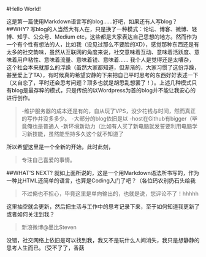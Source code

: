 #Hello World!

这是第一篇使用Markdown语言写的blog......好吧，如果还有人写blog？
##WHY?
写blog的人当然大有人在，只是换了一种模式：论坛、博客、微博、轻博、知乎、公众号、Medium etc，这些都是大家表达自己思想的地方。然而作为一个有个性有想法的人，比如我（没见过那么不要脸的XD），感觉那种东西还是有太多的社交韵味，虽然从互联网的角度来说，社交意味着互动、意味着活跃度、意味着用户粘性、意味着流量、意味着钱、意味着...... 我个人是觉得还是太嘈杂，这个社会本来就那么的浮躁（虽然大家都知道，但渐渐的，大家习惯了这份浮躁，甚至爱上了TA），有时候真的希望安静的下来把自己平时思考的东西好好表述一下（又自恋了，平时还会思考问题？顶多也就是胡思乱想罢了！）。上述几种模式只有blog是最存粹的模式，只是传统的以Wordpress为首的blog并不能让我安心的进行创作。

> -维护服务器的成本还是有的，自从玩了VPS，没少花钱与时间，然而真正的写作并没多多少。
  -大部分的blog依旧是以
  -host在Github有bigger（毕竟俺也是普通人
  -新环境新动力（比如有人买了新电脑就发誓要利用电脑学习新技能，虽然能坚持多久这个就不知道了

所以希望这里是一个全新的开始，此时此刻，
>专注自己喜爱的事情。

##WHAT'S NEXT?
就如上面所说的，这是一个用Markdown语法所书写的，作为一种比HTML还简单的语言，也算是Coding入门了吧？（各位码农别扔石头给我
> 不过俺也不担心，毕竟这里是单向输出的，也就是说，您评论不了！hhhhh

这里抽空就会更新，然后把生活与工作中的思考记录下来，至于如何知道我更新了或者如何关注到我？
> 新浪微博@墨比Steven

没错，社交网络上依旧是可以找到我，我又不是玩什么人间消失，我只是想静静的思考人生而已。（受不了了，香菇


